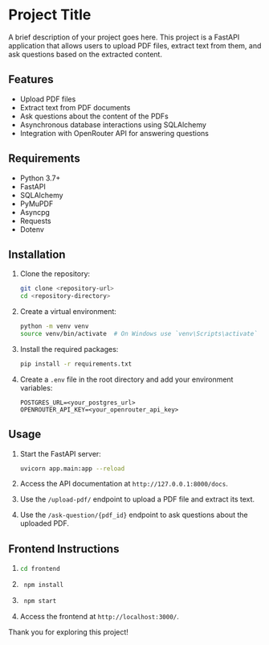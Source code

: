 # Project Title

A brief description of your project goes here. This project is a FastAPI application that allows users to upload PDF files, extract text from them, and ask questions based on the extracted content.

## Features

- Upload PDF files
- Extract text from PDF documents
- Ask questions about the content of the PDFs
- Asynchronous database interactions using SQLAlchemy
- Integration with OpenRouter API for answering questions

## Requirements

- Python 3.7+
- FastAPI
- SQLAlchemy
- PyMuPDF
- Asyncpg
- Requests
- Dotenv

## Installation

1. Clone the repository:
   ```bash
   git clone <repository-url>
   cd <repository-directory>
   ```

2. Create a virtual environment:
   ```bash
   python -m venv venv
   source venv/bin/activate  # On Windows use `venv\Scripts\activate`
   ```

3. Install the required packages:
   ```bash
   pip install -r requirements.txt
   ```

4. Create a `.env` file in the root directory and add your environment variables:
   ```plaintext
   POSTGRES_URL=<your_postgres_url>
   OPENROUTER_API_KEY=<your_openrouter_api_key>
   ```

## Usage

1. Start the FastAPI server:
   ```bash
   uvicorn app.main:app --reload
   ```

2. Access the API documentation at `http://127.0.0.1:8000/docs`.

3. Use the `/upload-pdf/` endpoint to upload a PDF file and extract its text.

4. Use the `/ask-question/{pdf_id}` endpoint to ask questions about the uploaded PDF.

## Frontend Instructions

1. ```bash
   cd frontend
   ```

2. ```bash
    npm install
    ```

3. ```bash
    npm start
    ```

4. Access the frontend at `http://localhost:3000/`.

Thank you for exploring this project!